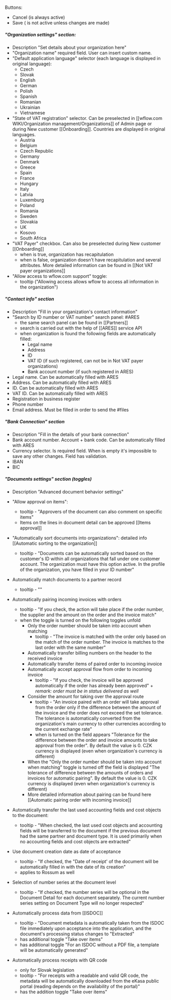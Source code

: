 Buttons: 
* Cancel (is always active)
* Save ( is not active unless changes are made)

##### "Organization settings" section:

* Description "Set details about your organization here"
* "Organization name" required field. User can insert custom name. 
* "Default application language" selector (each language is displayed in original language):
	* Czech
	* Slovak
	* English
	* German
	* Polish
	* Spanish
	* Romanian
	* Ukrainian
	* Vietnamese
* "State of VAT registration" selector. Can be preselected in [[wflow.com WIKI/Organization management/Organizations]] of Admin page or during New customer [[Onboarding]]. Countries are displayed in original languages.
	* Austria
	* Belgium
	* Czech Republic
	* Germany
	* Denmark
	* Greece
	* Spain
	* France
	* Hungary
	* Italy
	* Latvia
	* Luxemburg
	* Poland
	* Romania
	* Sweden
	* Slovakia
	* UK
	* Kosovo
	* South Africa
* "VAT Payer" checkbox. Can also be preselected during New customer [[Onboarding]]
	* when is true, organization has recapitulation
	* when is false, organization doesn't have recapitulation and several attributes. More detailed information can be found in [[Not VAT payer organizations]]
*  "Allow access to wflow.com support" toggle:
	* tooltip ("Allowing access allows wflow to access all information in the organization")
	

##### "Contact info" section

* Description "Fill in your organization's contact information"
* "Search by ID number or VAT number" search panel: #ARES 
	*  the same search panel can be found in [[Partners]]
	* search is carried out with the help of [[ARES]] service API 
	* when organization is found the following fields are automatically filled:
		* Legal name
		* Address
		* ID
		* VAT ID (if such registered, can not be in Not VAT payer organizations)
		* Bank account number (if such registered in ARES)
* Legal name. Can be automatically filled with ARES
* Address. Can be automatically filled with ARES
* ID.  Can be automatically filled with ARES
* VAT ID. Can be automatically filled with ARES
* Registration in business register
* Phone number
* Email address. Must be filled in order to send the #files

##### "Bank Connection" section

* Description "Fill in the details of your bank connection"
* Bank account number. Account + bank code. Can be automatically filled with ARES
* Currency selector. Is required field. When is empty it's impossible to save any other changes. Field has validation.
* IBAN
* BIC

##### "Documents settings" section (toggles)

*  Description "Advanced document behavior settings"

* "Allow approval on items":
	* tooltip - "Approvers of the document can also comment on specific items"
	* Items on the lines in document detail can be approved [[Items approval]]
	
* "Automatically sort documents into organizations": detailed info [[Automatic sorting to the organization]]
	* tooltip - "Documents can be automatically sorted based on the customer's ID within all organizations that fall under one customer account. The organization must have this option active. In the profile of the organization, you have filled in your ID number"
* Automatically match documents to a partner record
	* tooltip - ""
* Automatically pairing incoming invoices with orders
	* tooltip - "If you check, the action will take place if the order number, the supplier and the amount on the order and the invoice match"
	* when the toggle is turned on the following toggles unfold 
		* Only the order number should be taken into account when matching
			* tooltip - "The invoice is matched with the order only based on the match of the order number. The invoice is matches to the last order with the same number"
		* Automatically transfer billing numbers on the header to the received invoice
		* Automatically transfer items of paired order to incoming invoice
		* Automatically accept approval flow from order to incoming invoice
			* tooltip - "If you check, the invoice will be approved automatically if the order has already been approved" + *remark: order must be in status delivered as well*
		* Consider the amount for taking over the approval route
			* tooltip - "An invoice paired with an order will take approval from the order only if the difference between the amount of the invoice and the order does not exceed the set tolerance. The tolerance is automatically converted from the organization's main currency to other currencies according to the current exchange rate"
			* when is turned on the field appears "Tolerance for the difference between the order and invoice amounts to take approval from the order". By default the value is 0. CZK currency is displayed (even when organization's currency is different)
		* When the "Only the order number should be taken into account when matching" toggle is turned off the field is displayed "The tolerance of difference between the amounts of orders and invoices for automatic pairing". By default the value is 0. CZK currency is displayed (even when organization's currency is different)
		* More detailed information about pairing can be found here [[Automatic pairing order with incoming invoice]]

* Automatically transfer the last used accounting fields and cost objects to the document:
	* tooltip - "When checked, the last used cost objects and accounting fields will be transferred to the document if the previous document had the same partner and document type. It is used primarily when no accounting fields and cost objects are extracted"

* Use document creation date as date of acceptance 
	* tooltip - "If checked, the "Date of receipt' of the document will be automatically filled in with the date of its creation"
	* applies to Rossum as well

* Selection of number series at the document level
	* tooltip - "If checked, the number series will be optional in the Document Detail for each document separately. The current number series setting on Document Type will no longer respected"

* Automatically process data from [[ISDOC]]
	* tooltip - "Document metadata is automatically taken from the ISDOC file immediately upon acceptance into the application, and the document's processing status changes to "Extracted"
	* has additional toggle "Take over items"
	* has additional toggle "For an ISDOC without a PDF file, a template will be automatically generated"

* Automatically process receipts with QR code
	* only for Slovak legislation
	* tooltip - "For receipts  with a readable and valid QR code, the metadata will be automatically downloaded from the eKasa public portal (reading depends on the availability of the portal)"
	* has the addition toggle "Take over items"
